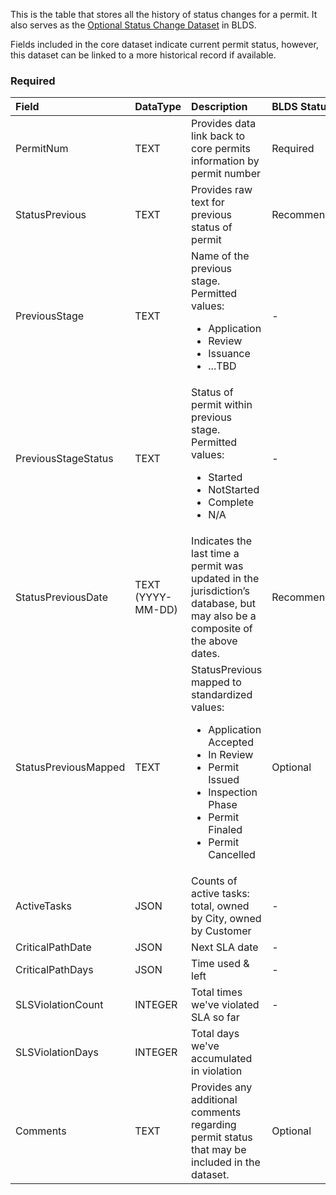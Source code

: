 This is the table that stores all the history of status changes for a permit. It also serves as the [Optional Status Change Dataset](https://github.com/open-data-standards/permitdata.org/wiki/Optional-Permit-Status-Change-Dataset-Requirements) in BLDS.

Fields included in the core dataset indicate current permit status, however, this dataset can be linked to a more historical record if available.
### Required

|Field|DataType|Description|BLDS Status|
|:------ |:------ |:------ |:------|
|PermitNum|TEXT|Provides data link back to core permits information by permit number|Required|
|StatusPrevious|TEXT|Provides raw text for previous status of permit|Recommended|
|PreviousStage|TEXT|Name of the previous stage. Permitted values: <ul> <li>Application</li> <li>Review</li> <li>Issuance</li> <li>...TBD</li> </ul>|-|
|PreviousStageStatus|TEXT|Status of permit within previous stage. Permitted values:<ul><li>Started</li> <li>NotStarted</li> <li>Complete</li> <li>N/A</li></ul>|-|
|StatusPreviousDate|TEXT (YYYY-MM-DD)|Indicates the last time a permit was updated in the jurisdiction’s database, but may also be a composite of the above dates.|Recommended|
|StatusPreviousMapped|TEXT|StatusPrevious mapped to standardized values:<ul><li>Application Accepted</li><li>In Review</li><li>Permit Issued</li><li>Inspection Phase</li><li>Permit Finaled</li><li>Permit Cancelled</li></ul>|Optional|
|ActiveTasks|JSON|Counts of active tasks: total, owned by City, owned by Customer| - |
|CriticalPathDate|JSON|Next SLA date|-|
|CriticalPathDays|JSON|Time used & left|-|
|SLSViolationCount|INTEGER|Total times we've violated SLA so far|-|
|SLSViolationDays|INTEGER| Total days we've accumulated in violation
|Comments|TEXT|Provides any additional comments regarding permit status that may be included in the dataset.|Optional|
